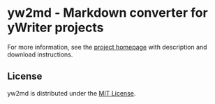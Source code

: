 # yw2md - Markdown converter for yWriter projects

For more information, see the [project homepage](https://peter88213.github.io/yw2md) with description and download instructions.



## License

yw2md is distributed under the [MIT License](http://www.opensource.org/licenses/mit-license.php).

